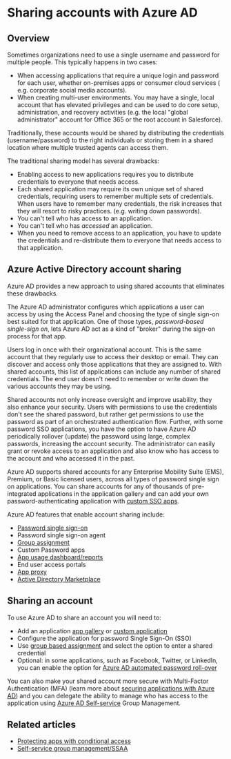 <properties
	pageTitle="Sharing accounts using Azure AD |  Microsoft Azure"
	description="Describes how Azure Active Directory enables organizations to securely share accounts for on-premises apps and consumer cloud services."
	services="active-directory"
	documentationCenter=""
	authors="msStevenPo"
 	manager="stevenpo"
	editor=""/>

 <tags
	ms.service="active-directory"
 	ms.workload="identity"
 	ms.tgt_pltfrm="na"
 	ms.devlang="na"
 	ms.topic="article"
 	ms.date="02/01/2016"  
 	ms.author="stevenpo"/>

# Sharing accounts with Azure AD

## Overview
Sometimes organizations need to use a single username and password for multiple people. This typically happens in two cases:

- When accessing applications that require a unique login and password for each user, whether on-premises apps or consumer cloud services ( e.g. corporate social media accounts).
- When creating multi-user environments. You may have a single, local account that has elevated privileges and can be used to do core setup, administration, and recovery activities (e.g. the local "global administrator" account for Office 365 or the root account in Salesforce).

Traditionally, these accounts would be shared by distributing the credentials (username/password) to the right individuals or storing them in a shared location where multiple trusted agents can access them.

The traditional sharing model has several drawbacks:

- Enabling access to new applications requires you to distribute credentials to everyone that needs access.
- Each shared application may require its own unique set of shared credentials, requiring users to remember multiple sets of credentials. When users have to remember many credentials, the risk increases that they will resort to risky practices. (e.g. writing down passwords).
- You can't tell who has access to an application.
- You can't tell who has *accessed* an application.
- When you need to remove access to an application, you have to update the credentials and re-distribute them to everyone that needs access to that application.

## Azure Active Directory account sharing

Azure AD provides a new approach to using shared accounts that eliminates these drawbacks.

The Azure AD administrator configures which applications a user can access by using the Access Panel and choosing the type of single sign-on best suited for that application. One of those types, *password-based single-sign on*, lets Azure AD act as a kind of "broker" during the sign-on process for that app.

Users log in once with their organizational account. This is the same account that they regularly use to access their desktop or email. They can discover and access only those applications that they are assigned to. With shared accounts, this list of applications can include any number of shared credentials. The end user doesn't need to remember or write down the various accounts they may be using.

Shared accounts not only increase oversight and improve usability, they also enhance your security. Users with permissions to use the credentials don't see the shared password, but rather get permissions to use the password as part of an orchestrated authentication flow. Further, with some password SSO applications, you have the option to have Azure AD periodically rollover (update) the password using large, complex passwords, increasing the account security. The administrator can easily grant or revoke access to an application and also know who has access to the account and who accessed it in the past.

Azure AD supports shared accounts for any Enterprise Mobility Suite (EMS), Premium, or Basic licensed users, across all types of password single sign on applications. You can share accounts for any of thousands of pre-integrated applications in the application gallery and can add your own password-authenticating application with [custom SSO apps](active-directory-sso-integrate-saas-apps.md).

Azure AD features that enable account sharing include:

- [Password single sign-on](active-directory-appssoaccess-whatis.md#password-based-single-sign-on)
- Password single sign-on agent
- [Group assignment](active-directory-accessmanagement-self-service-group-management.md)
- Custom Password apps
- [App usage dashboard/reports](active-directory-passwords-get-insights.md)
- End user access portals
- [App proxy](active-directory-application-proxy-get-started.md)
- [Active Directory Marketplace](https://azure.microsoft.com/marketplace/active-directory/all/)

## Sharing an account
To use Azure AD to share an account you will need to:

- Add an application [app gallery](https://azure.microsoft.com/marketplace/active-directory/) or [custom application](http://blogs.technet.com/b/ad/archive/2015/06/17/bring-your-own-app-with-azure-ad-self-service-saml-configuration-gt-now-in-preview.aspx)
- Configure the application for password Single Sign-On (SSO)
- Use [group based assignment](active-directory-accessmanagement-group-saasapps.md) and select the option to enter a shared credential
- Optional: in some applications, such as Facebook, Twitter, or LinkedIn, you can enable the option for [Azure AD automated password roll-over](http://blogs.technet.com/b/ad/archive/2015/02/20/azure-ad-automated-password-roll-over-for-facebook-twitter-and-linkedin-now-in-preview.aspx)

You can also make your shared account more secure with Multi-Factor Authentication (MFA) (learn more about [securing applications with Azure AD](multi-factor-authentication-get-started.md)) and you can delegate the ability to manage who has access to the application using [Azure AD Self-service](active-directory-accessmanagement-self-service-group-management.md) Group Management.

## Related articles

- [Protecting apps with conditional access](active-directory-conditional-access.md)
- [Self-service group management/SSAA](active-directory-accessmanagement-self-service-group-management.md)
